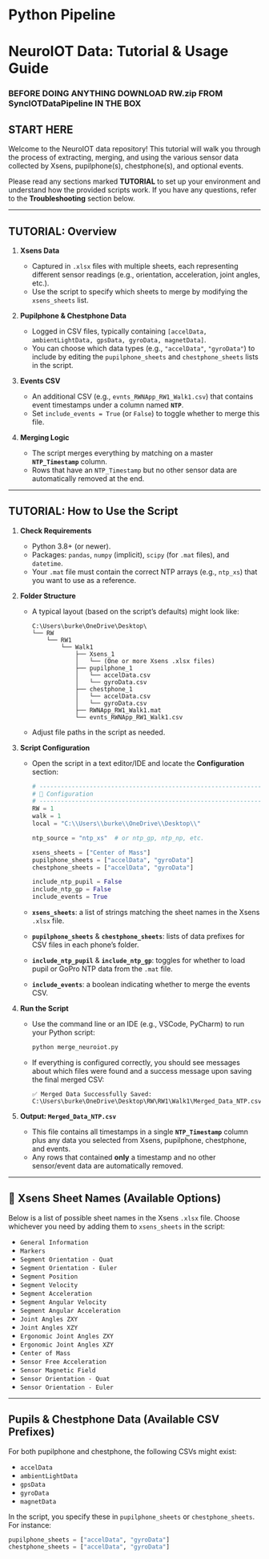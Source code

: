 # Python Pipeline	
# NeuroIOT Data: Tutorial & Usage Guide

### BEFORE DOING ANYTHING DOWNLOAD RW.zip FROM **SyncIOTDataPipeline** IN THE BOX 

## START HERE
Welcome to the NeuroIOT data repository! This tutorial will walk you through the process of extracting, merging, and using the various sensor data collected by Xsens, pupilphone(s), chestphone(s), and optional events.

Please read any sections marked **TUTORIAL** to set up your environment and understand how the provided scripts work. If you have any questions, refer to the **Troubleshooting** section below.

---

## TUTORIAL: Overview

1. **Xsens Data**  
   - Captured in `.xlsx` files with multiple sheets, each representing different sensor readings (e.g., orientation, acceleration, joint angles, etc.).
   - Use the script to specify which sheets to merge by modifying the `xsens_sheets` list.

2. **Pupilphone & Chestphone Data**  
   - Logged in CSV files, typically containing `[accelData, ambientLightData, gpsData, gyroData, magnetData]`.
   - You can choose which data types (e.g., `"accelData"`, `"gyroData"`) to include by editing the `pupilphone_sheets` and `chestphone_sheets` lists in the script.

3. **Events CSV**  
   - An additional CSV (e.g., `evnts_RWNApp_RW1_Walk1.csv`) that contains event timestamps under a column named **`NTP`**.
   - Set `include_events = True` (or `False`) to toggle whether to merge this file.

4. **Merging Logic**  
   - The script merges everything by matching on a master **`NTP_Timestamp`** column.
   - Rows that have an `NTP_Timestamp` but no other sensor data are automatically removed at the end.

---

## TUTORIAL: How to Use the Script

1. **Check Requirements**
   - Python 3.8+ (or newer).
   - Packages: `pandas`, `numpy` (implicit), `scipy` (for `.mat` files), and `datetime`.
   - Your `.mat` file must contain the correct NTP arrays (e.g., `ntp_xs`) that you want to use as a reference.

2. **Folder Structure**
   - A typical layout (based on the script’s defaults) might look like:

     ```
     C:\Users\burke\OneDrive\Desktop\
     └── RW
         └── RW1
             └── Walk1
                 ├── Xsens_1
                 │   └── (One or more Xsens .xlsx files)
                 ├── pupilphone_1
                 │   └── accelData.csv
                 │   └── gyroData.csv
                 ├── chestphone_1
                 │   └── accelData.csv
                 │   └── gyroData.csv
                 ├── RWNApp_RW1_Walk1.mat
                 └── evnts_RWNApp_RW1_Walk1.csv
     ```

   - Adjust file paths in the script as needed.

3. **Script Configuration**
   - Open the script in a text editor/IDE and locate the **Configuration** section:
     
     ```python
     # -----------------------------------------------------------------------------------
     # 📂 Configuration
     # -----------------------------------------------------------------------------------
     RW = 1
     walk = 1
     local = "C:\\Users\\burke\\OneDrive\\Desktop\\"

     ntp_source = "ntp_xs"  # or ntp_gp, ntp_np, etc.

     xsens_sheets = ["Center of Mass"]
     pupilphone_sheets = ["accelData", "gyroData"]
     chestphone_sheets = ["accelData", "gyroData"]

     include_ntp_pupil = False
     include_ntp_gp = False
     include_events = True
     ```
   - **`xsens_sheets`**: a list of strings matching the sheet names in the Xsens `.xlsx` file.  
   - **`pupilphone_sheets`** & **`chestphone_sheets`**: lists of data prefixes for CSV files in each phone’s folder.  
   - **`include_ntp_pupil`** & **`include_ntp_gp`**: toggles for whether to load pupil or GoPro NTP data from the `.mat` file.  
   - **`include_events`**: a boolean indicating whether to merge the events CSV.

4. **Run the Script**
   - Use the command line or an IDE (e.g., VSCode, PyCharm) to run your Python script:
     ```bash
     python merge_neuroiot.py
     ```
   - If everything is configured correctly, you should see messages about which files were found and a success message upon saving the final merged CSV:
     ```
     ✅ Merged Data Successfully Saved: C:\Users\burke\OneDrive\Desktop\RW\RW1\Walk1\Merged_Data_NTP.csv
     ```

5. **Output: `Merged_Data_NTP.csv`**
   - This file contains all timestamps in a single **`NTP_Timestamp`** column plus any data you selected from Xsens, pupilphone, chestphone, and events.
   - Any rows that contained **only** a timestamp and no other sensor/event data are automatically removed.

---

## 📂 Xsens Sheet Names (Available Options)

Below is a list of possible sheet names in the Xsens `.xlsx` file. Choose whichever you need by adding them to `xsens_sheets` in the script:

- `General Information`
- `Markers`
- `Segment Orientation - Quat`
- `Segment Orientation - Euler`
- `Segment Position`
- `Segment Velocity`
- `Segment Acceleration`
- `Segment Angular Velocity`
- `Segment Angular Acceleration`
- `Joint Angles ZXY`
- `Joint Angles XZY`
- `Ergonomic Joint Angles ZXY`
- `Ergonomic Joint Angles XZY`
- `Center of Mass`
- `Sensor Free Acceleration`
- `Sensor Magnetic Field`
- `Sensor Orientation - Quat`
- `Sensor Orientation - Euler`

---

## Pupils & Chestphone Data (Available CSV Prefixes)

For both pupilphone and chestphone, the following CSVs might exist:
- `accelData`
- `ambientLightData`
- `gpsData`
- `gyroData`
- `magnetData`

In the script, you specify these in `pupilphone_sheets` or `chestphone_sheets`. For instance:
```python
pupilphone_sheets = ["accelData", "gyroData"]
chestphone_sheets = ["accelData", "gyroData"]

